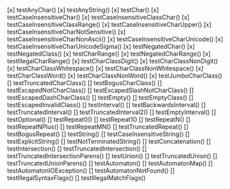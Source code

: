 [x] testAnyChar()
[x] testAnyString()
[x] testChar()
[x] testCaseInsensitiveChar()
[x] testCaseInsensitiveClassChar()
[x] testCaseInsensitiveClassRange()
[x] testCaseInsensitiveCharUpper()
[x] testCaseInsensitiveCharNotSensitive()
[x] testCaseInsensitiveCharNonAscii()
[x] testCaseInsensitiveCharUnicode()
[x] testCaseInsensitiveCharUnicodeSigma()
[x] testNegatedChar()
[x] testNegatedClass()
[x] testCharRange()
[x] testNegatedCharRange()
[x] testIllegalCharRange()
[x] testCharClassDigit()
[x] testCharClassNonDigit()
[x] testCharClassWhitespace()
[x] testCharClassNonWhitespace()
[x] testCharClassWord()
[x] testCharClassNonWord()
[x] testJumboCharClass()
[] testTruncatedCharClass()
[] testBogusCharClass()
[] testExcapedNotCharClass()
[] testExcapedSlashNotCharClass()
[] testEscapedDashCharClass()
[] testEmpty()
[] testEmptyClass()
[] testEscapedInvalidClass()
[] testInterval()
[] testBackwardsInterval()
[] testTruncatedInterval()
[] testTruncatedInterval2()
[] testEmptyInterval()
[] testOptional()
[] testRepeat0()
[] testRepeat1()
[] testRepeatN()
[] testRepeatNPlus()
[] testRepeatMN()
[] testTruncatedRepeat()
[] testBogusRepeat()
[] testString()
[] testCaseInsensitiveString()
[] testExplicitString()
[] testNotTerminatedString()
[] testConcatenation()
[] testIntersection()
[] testTruncatedIntersection()
[] testTruncatedIntersectionParens()
[] testUnion()
[] testTruncatedUnion()
[] testTruncatedUnionParens()
[] testAutomaton()
[] testAutomatonMap()
[] testAutomatonIOException()
[] testAutomatonNotFound()
[] testIllegalSyntaxFlags()
[] testIllegalMatchFlags()
